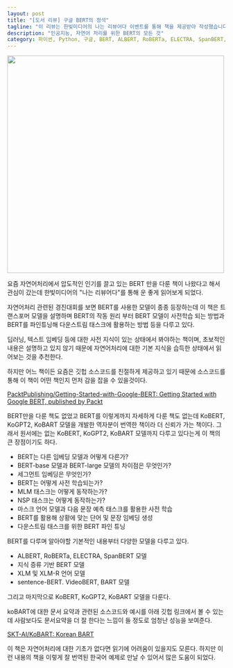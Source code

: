 ```yaml
---
layout: post
title: "[도서 리뷰] 구글 BERT의 정석"
tagline: "이 리뷰는 한빛미디어의 나는 리뷰어다 이벤트를 통해 책을 제공받아 작성했습니다. "
description: "인공지능, 자연어 처리를 위한 BERT의 모든 것"
category: 파이썬, Python, 구글, BERT, ALBERT, RoBERTa, ELECTRA, SpanBERT, KoBERT, KoGPT2, KoBART
---
```



<img src="https://i.imgur.com/Smeu0GO.jpg" width="500">


요즘 자연어처리에서 압도적인 인기를 끌고 있는 BERT 만을 다룬 책이 나왔다고 해서 관심이 갔는데 한빛미디어의 "나는 리뷰어다"를 통해 운 좋게 읽어보게 되었다.

자연어처리 관련된 경진대회를 보면 BERT를 사용한 모델이 종종 등장하는데 이 책은 트랜스포머 모델을 설명하며 BERT의 작동 원리 부터 BERT 모델이 사전학습 되는 방법과 BERT를 파인튜닝해 다운스트림 태스크에 활용하는 방법 등을 다루고 있다.

딥러닝, 텍스트 임베딩 등에 대한 사전 지식이 있는 상태에서 봐야하는 책이며, 초보적인 내용은 설명하고 있지 않기 때문에 자연어처리에 대한 기본 지식을 습득한 상태에서 읽어보는 것을 추천한다.

하지만 어느 책이든 요즘은 깃헙 소스코드를 친절하게 제공하고 있기 때문에 소스코드를 통해 이 책이 어떤 책인지 먼저 감을 잡을 수 있을것이다.

[PacktPublishing/Getting-Started-with-Google-BERT: Getting Started with Google BERT, published by Packt](https://github.com/PacktPublishing/Getting-Started-with-Google-BERT)

BERT만을 다룬 책도 없었고 BERT를 이렇게까지 자세하게 다룬 책도 없는데 KoBERT, KoGPT2, KoBART 모델을 개발한 역자분이 번역한 책이라 더 신뢰가 가는 책이다. 그래서 원서에는 없는 KoBERT, KoGPT2, KoBART 모델까지 다루고 있다는게 이 책의 큰 장점이기도 하다.

* BERT는 다른 임베딩 모델과 어떻게 다른가?
* BERT-base 모델과 BERT-large 모델의 차이점은 무엇인가?
* 세그먼트 임베딩은 무엇인가?
* BERT는 어떻게 사전 학습되는가?
* MLM 태스크는 어떻게 동작하는가?
* NSP 태스크는 어떻게 동작하는가?
* 마스크 언어 모델과 다음 문장 예측 태스크를 활용한 사전 학습
* BERT를 활용해 상황에 맞는 단어 및 문장 임베딩 생성
* 다운스트림 태스크를 위한 BERT 파인 튜닝


BERT를 다루며 알아야할 기본적인 내용부터 다양한 모델을 다루고 있다.

* ALBERT, RoBERTa, ELECTRA, SpanBERT 모델
* 지식 증류 기반 BERT 모델
* XLM 및 XLM-R 언어 모델
* sentence-BERT. VideoBERT, BART 모델

그리고 마지막으로 KoBERT, KoGPT2, KoBART 모델을 다룬다.

koBART에 대한 문서 요약과 관련된 소스코드와 예시를 아래 깃헙 링크에서 볼 수 있는데 사람보다도 문서요약을 더 잘 한다는 느낌이 들 정도로 엄청난 성능을 보여준다.

[SKT-AI/KoBART: Korean BART](https://github.com/SKT-AI/KoBART)

이 책은 자연어처리에 대한 기초가 없다면 읽기에 어려움이 있을지도 모른다.
하지만 이런 내용의 책을 이렇게 잘 번역된 한국어 예제로 만날 수 있어서 많은 도움이 되었다.

